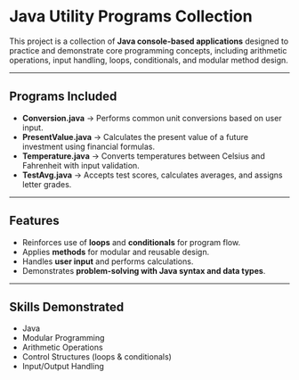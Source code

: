 # Java Utility Programs Collection

This project is a collection of **Java console-based applications** designed to practice and demonstrate core programming concepts, including arithmetic operations, input handling, loops, conditionals, and modular method design.  

---

## Programs Included
- **Conversion.java** → Performs common unit conversions based on user input.  
- **PresentValue.java** → Calculates the present value of a future investment using financial formulas.  
- **Temperature.java** → Converts temperatures between Celsius and Fahrenheit with input validation.  
- **TestAvg.java** → Accepts test scores, calculates averages, and assigns letter grades.  

---

## Features
- Reinforces use of **loops** and **conditionals** for program flow.  
- Applies **methods** for modular and reusable design.  
- Handles **user input** and performs calculations.  
- Demonstrates **problem-solving with Java syntax and data types**.  

---

## Skills Demonstrated
- Java  
- Modular Programming  
- Arithmetic Operations  
- Control Structures (loops & conditionals)  
- Input/Output Handling  
